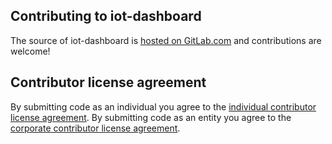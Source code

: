 ## Contributing to iot-dashboard

The source of iot-dashboard is [hosted on
GitLab.com](https://gitlab.com/lobaro/iot-dashboard/) and
contributions are welcome!

## Contributor license agreement

By submitting code as an individual you agree to the
[individual contributor license agreement](https://gitlab.com/lobaro/iot-dashboard/blob/master/doc/legal/individual_contributor_license_agreement.md).
By submitting code as an entity you agree to the
[corporate contributor license agreement](https://gitlab.com/lobaro/iot-dashboard/blob/master/doc/legal/corporate_contributor_license_agreement.md).
